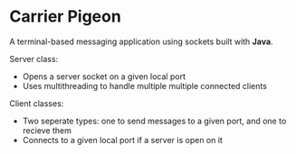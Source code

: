 # Carrier Pigeon

A terminal-based messaging application using sockets built with **Java**.

Server class:
- Opens a server socket on a given local port
- Uses multithreading to handle multiple multiple connected clients

Client classes:
- Two seperate types: one to send messages to a given port, and one to recieve them
- Connects to a given local port if a server is open on it
